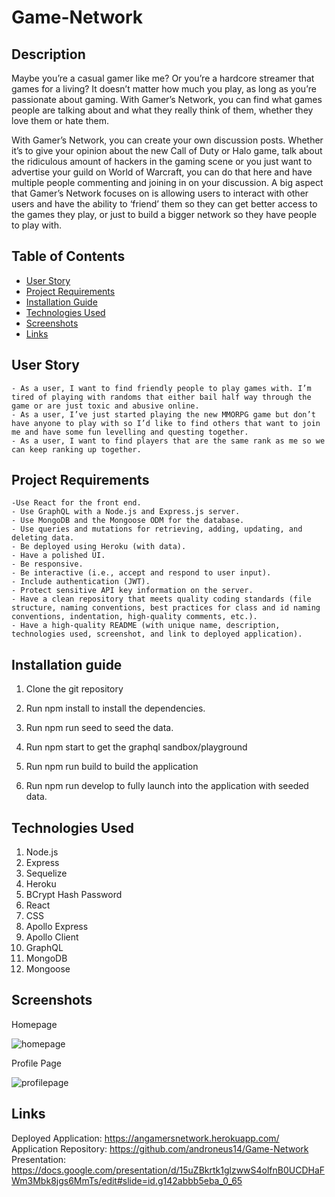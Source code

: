 # Game-Network

## Description

Maybe you’re a casual gamer like me? Or you’re a hardcore streamer that games for a living? It doesn’t matter how much you play, as long as you’re passionate about gaming.
With Gamer’s Network, you can find what games people are talking about and what they really think of them, whether they love them or hate them.

With Gamer’s Network, you can create your own discussion posts. Whether it’s to give your opinion about the new Call of Duty or Halo game, talk about the ridiculous amount of hackers in the gaming scene or you just want to advertise your guild on World of Warcraft, you can do that here and have multiple people commenting and joining in on your discussion.
A big aspect that Gamer’s Network focuses on is allowing users to interact with other users and have the ability to ‘friend’ them so they can get better access to the games they play, or just to build a bigger network so they have people to play with.

## Table of Contents

- [User Story](#user-story)
- [Project Requirements](#project-requirements)
- [Installation Guide](#installation-guide)
- [Technologies Used](#technologies-used)
- [Screenshots](#screenshots)
- [Links](#links)

## User Story

    - As a user, I want to find friendly people to play games with. I’m tired of playing with randoms that either bail half way through the game or are just toxic and abusive online.
    - As a user, I’ve just started playing the new MMORPG game but don’t have anyone to play with so I’d like to find others that want to join me and have some fun levelling and questing together.
    - As a user, I want to find players that are the same rank as me so we can keep ranking up together.

## Project Requirements

    -Use React for the front end.
    - Use GraphQL with a Node.js and Express.js server.
    - Use MongoDB and the Mongoose ODM for the database.
    - Use queries and mutations for retrieving, adding, updating, and deleting data.
    - Be deployed using Heroku (with data).
    - Have a polished UI.
    - Be responsive.
    - Be interactive (i.e., accept and respond to user input).
    - Include authentication (JWT).
    - Protect sensitive API key information on the server.
    - Have a clean repository that meets quality coding standards (file structure, naming conventions, best practices for class and id naming conventions, indentation, high-quality comments, etc.).
    - Have a high-quality README (with unique name, description, technologies used, screenshot, and link to deployed application).

## Installation guide

1. Clone the git repository

2. Run npm install to install the dependencies.

3. Run npm run seed to seed the data.

4. Run npm start to get the graphql sandbox/playground

5. Run npm run build to build the application

6. Run npm run develop to fully launch into the application with seeded data.

## Technologies Used

1. Node.js
2. Express
3. Sequelize
4. Heroku
5. BCrypt Hash Password
6. React
7. CSS
8. Apollo Express
9. Apollo Client
10. GraphQL
11. MongoDB
12. Mongoose

## Screenshots

Homepage

![homepage](https://user-images.githubusercontent.com/98381243/183359603-2e6404a9-889d-4466-8014-3d220bc86da8.png)

Profile Page

![profilepage](https://user-images.githubusercontent.com/98381243/183359675-029f9866-20f7-4c1b-9e2a-8493bffb090a.png)

## Links

Deployed Application: https://angamersnetwork.herokuapp.com/ <br />
Application Repository: https://github.com/androneus14/Game-Network <br />
Presentation: https://docs.google.com/presentation/d/15uZBkrtk1glzwwS4olfnB0UCDHaFWm3Mbk8jgs6MmTs/edit#slide=id.g142abbb5eba_0_65 <br />
